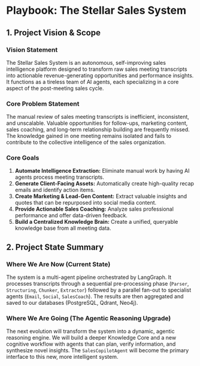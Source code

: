 # Playbook: The Stellar Sales System

## 1. Project Vision & Scope

### Vision Statement
The Stellar Sales System is an autonomous, self-improving sales intelligence platform designed to transform raw sales meeting transcripts into actionable revenue-generating opportunities and performance insights. It functions as a tireless team of AI agents, each specializing in a core aspect of the post-meeting sales cycle.

### Core Problem Statement
The manual review of sales meeting transcripts is inefficient, inconsistent, and unscalable. Valuable opportunities for follow-ups, marketing content, sales coaching, and long-term relationship building are frequently missed. The knowledge gained in one meeting remains isolated and fails to contribute to the collective intelligence of the sales organization.

### Core Goals
1.  **Automate Intelligence Extraction:** Eliminate manual work by having AI agents process meeting transcripts.
2.  **Generate Client-Facing Assets:** Automatically create high-quality recap emails and identify action items.
3.  **Create Marketing & Lead-Gen Content:** Extract valuable insights and quotes that can be repurposed into social media content.
4.  **Provide Actionable Sales Coaching:** Analyze sales professional performance and offer data-driven feedback.
5.  **Build a Centralized Knowledge Brain:** Create a unified, queryable knowledge base from all meeting data.

## 2. Project State Summary

### Where We Are Now (Current State)
The system is a multi-agent pipeline orchestrated by LangGraph. It processes transcripts through a sequential pre-processing phase (`Parser`, `Structuring`, `Chunker`, `Extractor`) followed by a parallel fan-out to specialist agents (`Email`, `Social`, `SalesCoach`). The results are then aggregated and saved to our databases (PostgreSQL, Qdrant, Neo4j).

### Where We Are Going (The Agentic Reasoning Upgrade)
The next evolution will transform the system into a dynamic, agentic reasoning engine. We will build a deeper Knowledge Core and a new cognitive workflow with agents that can plan, verify information, and synthesize novel insights. The `SalesCopilotAgent` will become the primary interface to this new, more intelligent system.
